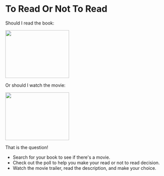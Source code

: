# To Read Or Not To Read

Should I read the book:

<img src="https://media.giphy.com/media/q1mHcB8wOCWf6/giphy.gif" width="200" height="150" />

Or should I watch the movie:

<img src="https://media.giphy.com/media/3orif1s0OHZf7yKk6I/giphy.gif" width="200" height="150" />

That is the question!

- Search for your book to see if there's a movie. 
- Check out the poll to help you make your read or not to read decision.
- Watch the movie trailer, read the description, and make your choice.